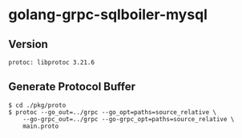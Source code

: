 # golang-grpc-sqlboiler-mysql

## Version
```
protoc: libprotoc 3.21.6
```

## Generate Protocol Buffer
```
$ cd ./pkg/proto
$ protoc --go_out=../grpc --go_opt=paths=source_relative \
	--go-grpc_out=../grpc --go-grpc_opt=paths=source_relative \
	main.proto
```